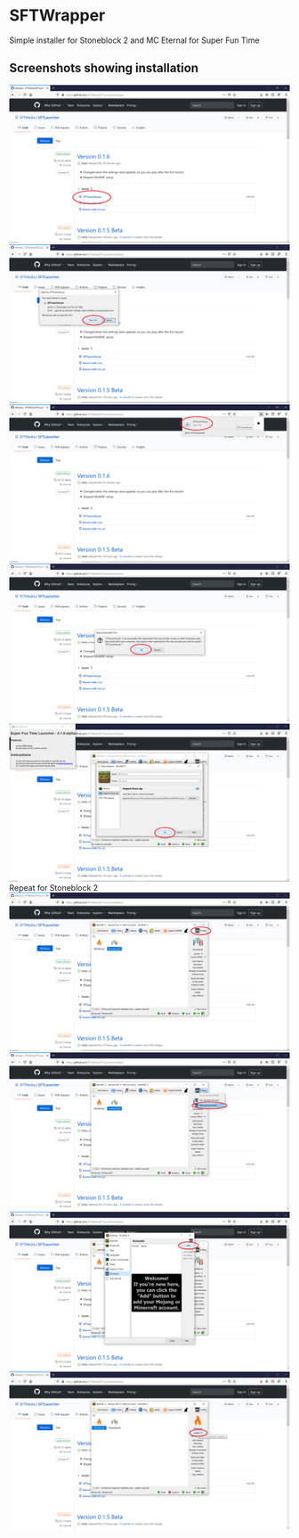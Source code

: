 # SFTWrapper
Simple installer for Stoneblock 2 and MC Eternal for Super Fun Time
## Screenshots showing installation
![Download](https://github.com/SFTMedia/SFTLauncher/raw/master/images/Github.png)
![Save](https://github.com/SFTMedia/SFTLauncher/raw/master/images/Save.png)
![Launch](https://github.com/SFTMedia/SFTLauncher/raw/master/images/Launch-1.png)
![Launch](https://github.com/SFTMedia/SFTLauncher/raw/master/images/Launch-2.png)
![Import MC Eternal](https://github.com/SFTMedia/SFTLauncher/raw/master/images/Import%20MC%20Eternal.png)
Repeat for Stoneblock 2
![Import Complete](https://github.com/SFTMedia/SFTLauncher/raw/master/images/Import%20Complete.png)
![Add your account](https://github.com/SFTMedia/SFTLauncher/raw/master/images/Accounts-1.png)
![Add your account](https://github.com/SFTMedia/SFTLauncher/raw/master/images/Accounts-2.png)
![Launch](https://github.com/SFTMedia/SFTLauncher/raw/master/images/Start!.png)